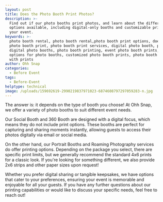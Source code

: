 ```yaml
---
layout: post
title: Does the Photo Booth Print Photos?
description: >-
  Find out if our photo booths print photos, and learn about the different print
  options available, including digital-only booths and customizable prints for
  your event.
keywords: >-
  photo booth rental, photo booth rental,photo booth print options, does the
  photo booth print, photo booth print services, digital photo booth, print, and
  digital photo booths, photo booth printing, event photo booth prints, print
  options for photo booths, customized photo booth prints, photo booth rentals
  with prints
author: Ohh Snap
categories:
  - Before Event
tags:
  - Before-Event
helptype: technical
image: /uploads/159692619-2990219837971023-6874608797297059283-n.jpg
---
```

The answer is: it depends on the type of booth you choose! At Ohh Snap, we offer a variety of photo booths to suit different event needs.

Our Social Booth and 360 Booth are designed with a digital focus, which means they do not include print options. These booths are perfect for capturing and sharing moments instantly, allowing guests to access their photos digitally via email or social media.

On the other hand, our Portrait Booths and Roaming Photography services do offer printing options. Depending on the package you select, there are specific print limits, but we generally recommend the standard 4x6 prints for a classic look. If you're looking for something different, we also provide 2x6 strips and other paper sizes upon request!

Whether you prefer digital sharing or tangible keepsakes, we have options that cater to your preferences, ensuring your event is memorable and enjoyable for all your guests. If you have any further questions about our printing capabilities or would like to discuss your specific needs, feel free to reach out!